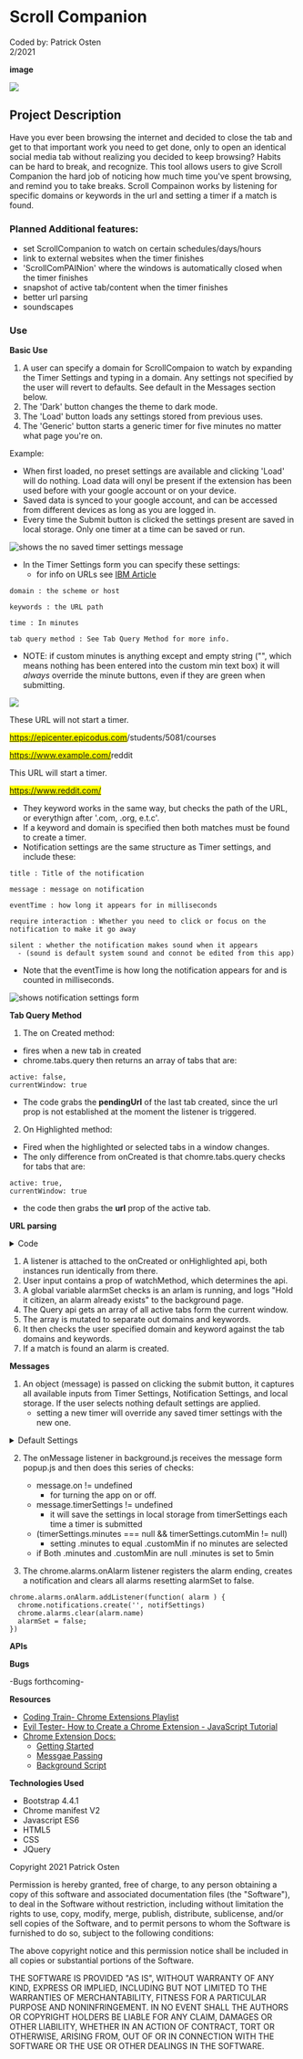 <h1>Scroll Companion</h1>
Coded by: Patrick Osten
<br>
2/2021

**image**

![](images/SC_capture.gif)

<h2>Project Description</h2>
Have you ever been browsing the internet and decided to close the tab and get to that important work you need to get done, only to open an identical social media tab without realizing you decided to keep browsing? Habits can be hard to break, and recognize. This tool allows users to give Scroll Companion the hard job of noticing how much time you've spent browsing, and remind you to take breaks. 
Scroll Compainon works by listening for specific domains or keywords in the url and setting a timer if a match is found.

### Planned Additional features:
- set ScrollCompanion to watch on certain schedules/days/hours
- link to external websites when the timer finishes
- 'ScrollComPAINion' where the windows is automatically closed when the timer finishes
- snapshot of active tab/content when the timer finishes
- better url parsing
- soundscapes

<h3>Use</h3>

**Basic Use** 
1. A user can specify a domain for ScrollCompaion to watch by expanding the Timer Settings and typing in a domain. Any settings not specified by the user will revert to defaults. See default in the Messages section below. 
2. The 'Dark' button changes the theme to dark mode.
3. The 'Load' button loads any settings stored from previous uses.
4. The 'Generic' button starts a generic timer for five minutes no matter what page you're on.

Example:

- When first loaded, no preset settings are available and clicking 'Load' will do nothing. Load data will onyl be present if the extension has been used before with your google account or on your device.
- Saved data is synced to your google account, and can be accessed from different devices as long as you are logged in.
- Every time the Submit button is clicked the settings present are saved in local storage. Only one timer at a time can be saved or run. 

![shows the no saved timer settings message](images/SC_Instructions_2.png)

- In the Timer Settings form you can specify these settings:
  - for info on URLs see
[IBM Article](https://www.ibm.com/support/knowledgecenter/SSGMCP_5.1.0/com.ibm.cics.ts.internet.doc/topics/dfhtl_uricomp.html) 
```
domain : the scheme or host

keywords : the URL path

time : In minutes 

tab query method : See Tab Query Method for more info.
```
- NOTE: if custom minutes is anything except and empty string ("", which means nothing has been entered into the custom min text box) it will <em>always</em> override the minute buttons, even if they are green when submitting.

![](images/SC_Instructions_1.png)

These URL will not start a timer.

<mark>https://epicenter.epicodus.com</mark>/students/5081/courses

<mark>https://www.example.com/</mark>reddit

This URL will start a timer.

<mark>https://www.reddit.com/</mark>

- They keyword works in the same way, but checks the path of the URL, or everythign after '.com, .org, e.t.c'.
- If a keyword and domain is specified then both matches must be found to create a timer. 
- Notification settings are the same structure as Timer settings, and include these:
```
title : Title of the notification

message : message on notification

eventTime : how long it appears for in milliseconds

require interaction : Whether you need to click or focus on the notification to make it go away

silent : whether the notification makes sound when it appears
  - (sound is default system sound and connot be edited from this app)
```
  - Note that the eventTime is how long the notification appears for and is counted in milliseconds.

![shows notification settings form](images/SC_Instructions_3.png)

**Tab Query Method**

1. The on Created method:
 - fires when a new tab in created
 - chrome.tabs.query then returns an array of tabs that are:
 ```
 active: false,
 currentWindow: true
 ```
 - The code grabs the **pendingUrl** of the last tab created, since the url prop is not established at the moment the listener is triggered. 

2. On Highlighted method:
  - Fired when the highlighted or selected tabs in a window changes.
  - The only difference from onCreated is that chomre.tabs.query checks for tabs that are:
   ```
 active: true,
 currentWindow: true
 ```
  - the code then grabs the **url** prop of the active tab.

**URL parsing**
<details>
<summary>Code</summary>

```
chrome.tabs.onCreated.addListener(function() {
  if(userInput.watchMethod === "onNewTab" && onOffState.on === true){
    if(alarmSet){
      console.log("alarm already exists, shutting down now.")
    } else {
      console.log("watch on new tab")
      chrome.tabs.query({active: false, currentWindow: true}, tabs => {
        tabId = tabs[tabs.length-1].id;
        let url = tabs[tabs.length-1].pendingUrl;
        let urlArr = url.split('/');
        let domains = urlArr.splice(0, 3);
        let matchingDomain = domains.find(e=> e.includes(userInput.domain));
        let matchingKeyword = urlArr.find(e=> e.includes(userInput.keywords))
        if(userInput.keywords != ""){
          if(matchingKeyword.includes(userInput.keywords) && matchingDomain.includes(userInput.domain)){
            chrome.alarms.create("userAlarm", {delayInMinutes: userInput.minutes});
            alarmSet = true;
          }
        } else if (userInput.domain != ""){ 
          if(matchingDomain.includes(userInput.domain)){
            console.log("timer created");
            chrome.alarms.create("userAlarm", {delayInMinutes: userInput.minutes});
            alarmSet = true;
          }
        } else {
          console.log("No Alarm Parameters Present")
        }
      })
    }
  }
});
```

</details>

1. A listener is attached to the onCreated or onHighlighted api, both instances run identically from there. 
2. User input contains a prop of watchMethod, which determines the api.
3. A global variable alarmSet checks is an arlam is running, and logs "Hold it citizen, an alarm already exists" to the background page.
4. The Query api gets an array of all active tabs form the current window.
5. The array is mutated to separate out domains and keywords.
6. It then checks the user specified domain and keyword against the tab domains and keywords.
7. If a match is found an alarm is created.

**Messages**

1. An object (message) is passed on clicking the submit button, it captures all available inputs from Timer Settings, Notification Settings, and local storage. If the user selects nothing default settings are applied.
    - setting a new timer will override any saved timer settings with the new one.

<details>
<summary>Default Settings</summary>

```
formInput{
	minutes: minuteButton ? minuteButton : customMin,
	customMin: customMin ? customMin : 5 || user,
	domain: domain ? domain : <all_urls>,
	keywords: keywords ? keywords : "",
	watchMethod: watchMethodButton ? watchMedthodButton : "onNewTab"
}
```
```
notificationFormInput{
	iconUrl: ScrollCompaion.icon,
	title: title ? title : "Generic Title",
	message: message ? message : "The Time Is Now",
	eventTime: eventTime(milliseconds) ? eventTime : 5000,
	silent: silent(bool) ? true : false,
	requireInteraction(bool) ? true : false
}
```
</details>

2. The onMessage listener in background.js receives the message form popup.js and then does this series of checks:
	- message.on != undefined 
		- for turning the app on or off.
	- message.timerSettings != undefined
		- it will save the settings in local storage from timerSettings each time a timer is submitted
	- (timerSettings.minutes === null && timerSettings.cutomMin != null)
		- setting .minutes to equal .customMin if no minutes are selected
	- if Both .minutes and .customMin are null .minutes is set to 5min

3. The chrome.alarms.onAlarm listener registers the alarm ending, creates a notification and clears all alarms resetting alarmSet to false.
```
chrome.alarms.onAlarm.addListener(function( alarm ) {
  chrome.notifications.create('', notifSettings)
  chrome.alarms.clear(alarm.name)
  alarmSet = false;
})
```
**APIs**

**Bugs**

-Bugs forthcoming-

**Resources**
- [Coding Train- Chrome Extensions Playlist](https://www.youtube.com/playlist?list=PLRqwX-V7Uu6bL9VOMT65ahNEri9uqLWfS)
- [Evil Tester- How to Create a Chrome Extension - JavaScript Tutorial](https://www.youtube.com/watch?v=Olz4wo-ILwI)
- [Chrome Extension Docs:](https://developer.chrome.com/docs/extensions/mv2/)
    - [Getting Started](https://developer.chrome.com/docs/extensions/mv2/getstarted/)
    - [Messgae Passing](https://developer.chrome.com/docs/extensions/mv2/messaging/)
    - [Background Script](https://developer.chrome.com/docs/extensions/mv2/background_pages/)

**Technologies Used**

- Bootstrap 4.4.1
- Chrome manifest V2
- Javascript ES6
- HTML5
- CSS
- JQuery



Copyright 2021 Patrick Osten

Permission is hereby granted, free of charge, to any person obtaining a copy of this software and associated documentation files (the "Software"), to deal in the Software without restriction, including without limitation the rights to use, copy, modify, merge, publish, distribute, sublicense, and/or sell copies of the Software, and to permit persons to whom the Software is furnished to do so, subject to the following conditions:

The above copyright notice and this permission notice shall be included in all copies or substantial portions of the Software.

THE SOFTWARE IS PROVIDED "AS IS", WITHOUT WARRANTY OF ANY KIND, EXPRESS OR IMPLIED, INCLUDING BUT NOT LIMITED TO THE WARRANTIES OF MERCHANTABILITY, FITNESS FOR A PARTICULAR PURPOSE AND NONINFRINGEMENT. IN NO EVENT SHALL THE AUTHORS OR COPYRIGHT HOLDERS BE LIABLE FOR ANY CLAIM, DAMAGES OR OTHER LIABILITY, WHETHER IN AN ACTION OF CONTRACT, TORT OR OTHERWISE, ARISING FROM, OUT OF OR IN CONNECTION WITH THE SOFTWARE OR THE USE OR OTHER DEALINGS IN THE SOFTWARE.
